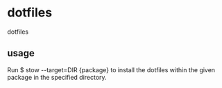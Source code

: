 dotfiles
========

dotfiles

usage
-----

Run
	$ stow --target=DIR {package}
to install the dotfiles within the given package in the specified directory.
